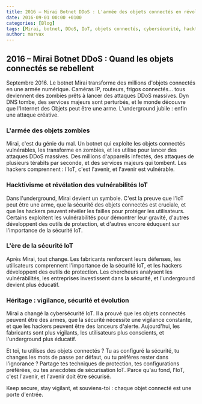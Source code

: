 ```yaml
---
title: 2016 – Mirai Botnet DDoS : L'armée des objets connectés en révolte
date: 2016-09-01 00:00 +0100
categories: [Blog]
tags: [Mirai, botnet, DDoS, IoT, objets connectés, cybersécurité, hacktivisme, underground]
author: marvax
---
```


## 2016 – Mirai Botnet DDoS : Quand les objets connectés se rebellent

Septembre 2016. Le botnet Mirai transforme des millions d'objets connectés en une armée numérique. Caméras IP, routeurs, frigos connectés... tous deviennent des zombies prêts à lancer des attaques DDoS massives. Dyn DNS tombe, des services majeurs sont perturbés, et le monde découvre que l'Internet des Objets peut être une arme. L'underground jubile : enfin une attaque créative.

### L'armée des objets zombies

Mirai, c'est du génie du mal. Un botnet qui exploite les objets connectés vulnérables, les transforme en zombies, et les utilise pour lancer des attaques DDoS massives. Des millions d'appareils infectés, des attaques de plusieurs térabits par seconde, et des services majeurs qui tombent. Les hackers comprennent : l'IoT, c'est l'avenir, et l'avenir est vulnérable.

### Hacktivisme et révélation des vulnérabilités IoT

Dans l'underground, Mirai devient un symbole. C'est la preuve que l'IoT peut être une arme, que la sécurité des objets connectés est cruciale, et que les hackers peuvent révéler les failles pour protéger les utilisateurs. Certains exploitent les vulnérabilités pour démontrer leur gravité, d'autres développent des outils de protection, et d'autres encore éduquent sur l'importance de la sécurité IoT.

### L'ère de la sécurité IoT

Après Mirai, tout change. Les fabricants renforcent leurs défenses, les utilisateurs comprennent l'importance de la sécurité IoT, et les hackers développent des outils de protection. Les chercheurs analysent les vulnérabilités, les entreprises investissent dans la sécurité, et l'underground devient plus éducatif.

### Héritage : vigilance, sécurité et évolution

Mirai a changé la cybersécurité IoT. Il a prouvé que les objets connectés peuvent être des armes, que la sécurité nécessite une vigilance constante, et que les hackers peuvent être des lanceurs d'alerte. Aujourd'hui, les fabricants sont plus vigilants, les utilisateurs plus conscients, et l'underground plus éducatif.

Et toi, tu utilises des objets connectés ? Tu as configuré la sécurité, tu changes les mots de passe par défaut, ou tu préfères rester dans l'ignorance ? Partage tes techniques de protection, tes configurations préférées, ou tes anecdotes de sécurisation IoT. Parce qu'au fond, l'IoT, c'est l'avenir, et l'avenir doit être sécurisé.

Keep secure, stay vigilant, et souviens-toi : chaque objet connecté est une porte d'entrée.